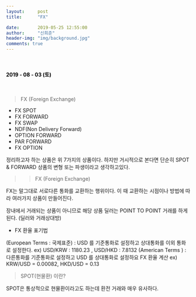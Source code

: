 ```yaml
---
layout:     post
title:      "FX"

date:       2019-05-25 12:55:00
author:     "신희준"
header-img: "img/background.jpg"
comments: true
---
```


<head>
 <meta property="og:type" content="FX">
 <meta property="og:title" content="FX">
 <meta property="og:description" content="FX">
 <meta property="og:url" content="http://shj7242.github.io/2018/08/03/FX/">

 <meta name="twitter:card" content="FX">
  <meta name="twitter:title" content="FX">
  <meta name="twitter:description" content="FX">
  <meta name="FACEBOOK:domain" content="http://shj7242.github.io/2018/08/03/FX/">
  <meta name="facebook:card" content="FX">
   <meta name="facebook:title" content="FX">
   <meta name="facebook:description" content="FX">
   <meta name="facebook:domain" content="http://shj7242.github.io/2019/08/03/FX/">


 </head>

<br>
<H4 style ="font-weight:bold; color:black;"> </H4>

<H4 style ="font-weight:bold; color : black">2019 - 08 - 03 (토)</H4>
<br>



> FX (Foreign Exchange)


* FX SPOT
* FX FORWARD
* FX SWAP
* NDF(Non Delivery Forward)
* OPTION FORWARD
* PAR FORWARD
* FX OPTION

정리하고자 하는 상품은 위 7가지의 상품이다. 하지만 거시적으로 본다면 단순히 SPOT & FORWARD 상품의 변형 또는 파생이라고 생각하고있다.

>> FX (Foreign Exchange)

FX는 말그대로 서로다른 통화를 교환하는 행위이다. 이 때 교환하는 시점이나 방법에 따라 여러가지 상품이 만들어진다.

장내에서 거래되는 상품이 아니므로 해당 상품 딜러는 POINT TO POINT 거래를 하게된다. (딜러와 거래상대방)

* FX 환율 표기법

(European Terms : 국제표준) : USD 를 기준통화로 설정하고 상대통화를 이외 통화로 설정한다. ex) USD/KRW : 1180.23 , USD/HKD : 7.8132
(American Terms ) : 다른통화를 기준통화로 설정하고 USD 를 상대통화로 설정하요 FX 환율 계산 ex) KRW/USD = 0.00082, HKD/USD = 0.13



> SPOT(현물환) 이란?

SPOT은 통상적으로 현물환이라고도 하는데 환전 거래와 매우 유사하다.
